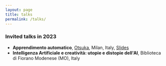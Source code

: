 ```yaml
---
layout: page
title: talks
permalink: /talks/
---
```


### Invited talks in 2023

* **Apprendimento automatico**, [Otsuka](https://www.otsuka.co.jp/en/), Milan, Italy, [Slides](../assets/pdf/2023-10-otsuka.pdf)
* **Intelligenza Artificiale e creatività: utopie e distopie dell'AI**, Biblioteca di Fiorano Modenese (MO), Italy